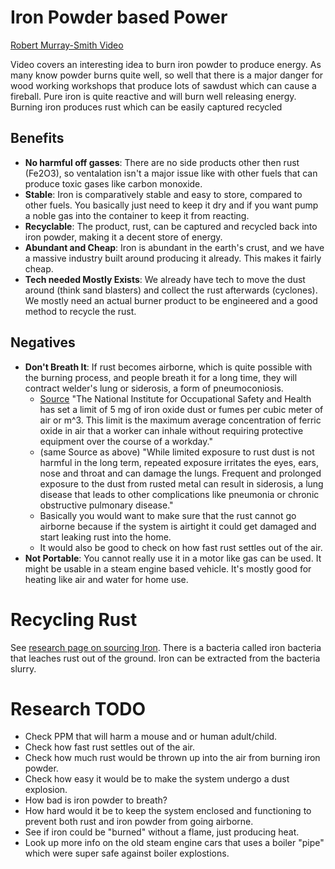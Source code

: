 
# Iron Powder based Power

[Robert Murray-Smith Video](https://www.youtube.com/watch?v=oLZXLd7WNBY)

Video covers an interesting idea to burn iron powder to produce energy. As many know powder burns quite well, so well that there is a major danger for wood working workshops that produce lots of sawdust which can cause a fireball. Pure iron is quite reactive and will burn well releasing energy. Burning iron produces rust which can be easily captured recycled 

## Benefits

* **No harmful off gasses**: There are no side products other then rust (Fe2O3), so ventalation isn't a major issue like with other fuels that can produce toxic gases like carbon monoxide.
* **Stable**: Iron is comparatively stable and easy to store, compared to other fuels. You basically just need to keep it dry and if you want pump a noble gas into the container to keep it from reacting.
* **Recyclable**: The product, rust, can be captured and recycled back into iron powder, making it a decent store of energy.
* **Abundant and Cheap**: Iron is abundant in the earth's crust, and we have a massive industry built around producing it already. This makes it fairly cheap.
* **Tech needed Mostly Exists**: We already have tech to move the dust around (think sand blasters) and collect the rust afterwards (cyclones). We mostly need an actual burner product to be engineered and a good method to recycle the rust.

## Negatives

* **Don't Breath It**: If rust becomes airborne, which is quite possible with the burning process, and people breath it for a long time, they will contract welder's lung or siderosis, a form of pneumoconiosis.
    * [Source](https://sciencing.com/rust-dust-harmful-8606864.html) "The National Institute for Occupational Safety and Health has set a limit of 5 mg of iron oxide dust or fumes per cubic meter of air or m^3. This limit is the maximum average concentration of ferric oxide in air that a worker can inhale without requiring protective equipment over the course of a workday."
    * (same Source as above) "While limited exposure to rust dust is not harmful in the long term, repeated exposure irritates the eyes, ears, nose and throat and can damage the lungs. Frequent and prolonged exposure to the dust from rusted metal can result in siderosis, a lung disease that leads to other complications like pneumonia or chronic obstructive pulmonary disease."
    * Basically you would want to make sure that the rust cannot go airborne because if the system is airtight it could get damaged and start leaking rust into the home.
    * It would also be good to check on how fast rust settles out of the air.
* **Not Portable**: You cannot really use it in a motor like gas can be used. It might be usable in a steam engine based vehicle. It's mostly good for heating like air and water for home use.

# Recycling Rust

See [research page on sourcing Iron](../materials/Iron.md). There is a bacteria called iron bacteria that leaches rust out of the ground. Iron can be extracted from the bacteria slurry.


# Research TODO
* Check PPM that will harm a mouse and or human adult/child.
* Check how fast rust settles out of the air.
* Check how much rust would be thrown up into the air from burning iron powder.
* Check how easy it would be to make the system undergo a dust explosion.
* How bad is iron powder to breath?
* How hard would it be to keep the system enclosed and functioning to prevent both rust and iron powder from going airborne.
* See if iron could be "burned" without a flame, just producing heat.
* Look up more info on the old steam engine cars that uses a boiler "pipe" which were super safe against boiler explostions.

